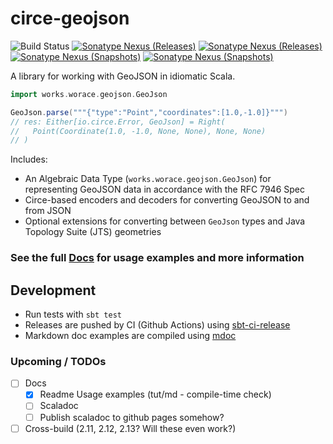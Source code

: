 # circe-geojson

![Build Status](https://github.com/worace/circe-geojson/workflows/CI/badge.svg)
[![Sonatype Nexus (Releases)](https://img.shields.io/nexus/s/https/oss.sonatype.org/works.worace/circe-geojson-core_2.12.svg)](https://oss.sonatype.org/content/repositories/releases/works/worace/circe-geojson-core_2.12/)
[![Sonatype Nexus (Releases)](https://img.shields.io/nexus/s/https/oss.sonatype.org/works.worace/circe-geojson-jts_2.12.svg)](https://oss.sonatype.org/content/repositories/releases/works/worace/circe-geojson-jts_2.12/)
[![Sonatype Nexus (Snapshots)](https://img.shields.io/nexus/s/https/oss.sonatype.org/works.worace/circe-geojson-core_2.12.svg)](https://oss.sonatype.org/content/repositories/snapshots/works/worace/circe-geojson-core_2.12/)
[![Sonatype Nexus (Snapshots)](https://img.shields.io/nexus/s/https/oss.sonatype.org/works.worace/circe-geojson-jts_2.12.svg)](https://oss.sonatype.org/content/repositories/snapshots/works/worace/circe-geojson-jts_2.12/)

A library for working with GeoJSON in idiomatic Scala.

```scala
import works.worace.geojson.GeoJson

GeoJson.parse("""{"type":"Point","coordinates":[1.0,-1.0]}""")
// res: Either[io.circe.Error, GeoJson] = Right(
//   Point(Coordinate(1.0, -1.0, None, None), None, None)
// )
```

Includes:

* An Algebraic Data Type (`works.worace.geojson.GeoJson`) for representing GeoJSON data in accordance with the RFC 7946 Spec
* Circe-based encoders and decoders for converting GeoJSON to and from JSON
* Optional extensions for converting between `GeoJson` types and Java Topology Suite (JTS) geometries

### See the full [Docs](https://github.com/worace/circe-geojson/blob/master/usage/target/mdoc/Usage.md) for usage examples and more information

## Development

* Run tests with `sbt test`
* Releases are pushed by CI (Github Actions) using [sbt-ci-release](https://github.com/olafurpg/sbt-ci-release)
* Markdown doc examples are compiled using [mdoc](https://github.com/scalameta/mdoc)

### Upcoming / TODOs

* [ ] Docs
  * [x] Readme Usage examples (tut/md - compile-time check)
  * [ ] Scaladoc
  * [ ] Publish scaladoc to github pages somehow?
* [ ] Cross-build (2.11, 2.12, 2.13? Will these even work?)
